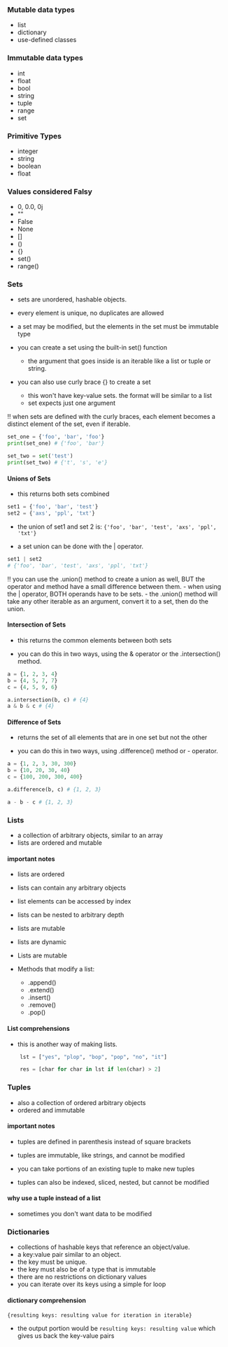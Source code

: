 ### Mutable data types
- list
- dictionary
- use-defined classes

### Immutable data types
- int
- float
- bool
- string
- tuple
- range
- set

### Primitive Types
- integer
- string
- boolean
- float

### Values considered Falsy
- 0, 0.0, 0j
- ""
- False
- None
- []
- ()
- {}
- set()
- range()

### Sets
- sets are unordered, hashable objects.
- every element is unique, no duplicates are allowed
- a set may be modified, but the elements in the set must be immutable type

- you can create a set using the built-in set() function
    - the argument that goes inside is an iterable like a list or tuple or string.
- you can also use curly brace {} to create a set
    - this won't have key-value sets. the format will be similar to a list
    - set expects just one argument

:bangbang: when sets are defined with the curly braces, each element becomes a distinct element of the set, even if iterable.

```python
set_one = {'foo', 'bar', 'foo'}
print(set_one) # {'foo', 'bar'}

set_two = set('test')
print(set_two) # {'t', 's', 'e'}
```

#### Unions of Sets
- this returns both sets combined

```python
set1 = {'foo', 'bar', 'test'}
set2 = {'axs', 'ppl', 'txt'}
```
- the union of set1 and set 2 is: `{'foo', 'bar', 'test', 'axs', 'ppl', 'txt'}`

- a set union can be done with the | operator.

```python
set1 | set2
# {'foo', 'bar', 'test', 'axs', 'ppl', 'txt'}
```
:bangbang: you can use the .union() method to create a union as well, BUT the operator and method have a small difference between them.
    - when using the | operator, BOTH operands have to be sets.
    - the .union() method will take any other iterable as an argument, convert it to a set, then do the union.

#### Intersection of Sets
- this returns the common elements between both sets

- you can do this in two ways, using the & operator or the .intersection() method.

```python
a = {1, 2, 3, 4}
b = {4, 5, 7, 7}
c = {4, 5, 9, 6}

a.intersection(b, c) # {4}
a & b & c # {4}
```

#### Difference of Sets
- returns the set of all elements that are in one set but not the other

- you can do this in two ways, using .difference() method or - operator.

```python
a = {1, 2, 3, 30, 300}
b = {10, 20, 30, 40}
c = {100, 200, 300, 400}

a.difference(b, c) # {1, 2, 3}

a - b - c # {1, 2, 3}
```

### Lists
- a collection of arbitrary objects, similar to an array
- lists are ordered and mutable

#### important notes
- lists are ordered
- lists can contain any arbitrary objects
- list elements can be accessed by index
- lists can be nested to arbitrary depth
- lists are mutable
- lists are dynamic

- Lists are mutable
- Methods that modify a list:
    - .append()
    - .extend()
    - .insert()
    - .remove()
    - .pop()

#### List comprehensions
- this is another way of making lists.

```python
    lst = ["yes", "plop", "bop", "pop", "no", "it"]

    res = [char for char in lst if len(char) > 2]
```

### Tuples
- also a collection of ordered arbitrary objects
- ordered and immutable

#### important notes
- tuples are defined in parenthesis instead of square brackets
- tuples are immutable, like strings, and cannot be modified
- you can take portions of an existing tuple to make new tuples

- tuples can also be indexed, sliced, nested, but cannot be modified

#### why use a tuple instead of a list
- sometimes you don't want data to be modified

### Dictionaries
- collections of hashable keys that reference an object/value.
- a key:value pair similar to an object.
- the key must be unique.
- the key must also be of a type that is immutable
- there are no restrictions on dictionary values
- you can iterate over its keys using a simple for loop

#### dictionary comprehension
```{resulting keys: resulting value for iteration in iterable}```

- the output portion would be ```resulting keys: resulting value``` which gives us back the key-value pairs
